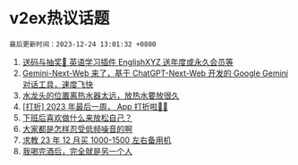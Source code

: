# v2ex热议话题

`最后更新时间：2023-12-24 13:01:32 +0800`

1. [送码与抽奖👏 英语学习插件 EnglishXYZ 送年度或永久会员等](https://www.v2ex.com/t/1002901)
1. [Gemini-Next-Web 来了，基于 ChatGPT-Next-Web 开发的 Google Gemini 对话工具，速度飞快](https://www.v2ex.com/t/1002850)
1. [水龙头的位置离热水器太远，放热水要放很久](https://www.v2ex.com/t/1002896)
1. [[打折] 2023 年最后一周， App 打折啦🎉🎉](https://www.v2ex.com/t/1002884)
1. [下班后喜欢做什么来放松自己？](https://www.v2ex.com/t/1002865)
1. [大家都是怎样忍受低频噪音的啊](https://www.v2ex.com/t/1002843)
1. [求教 23 年 12 月买 1000-1500 左右备用机](https://www.v2ex.com/t/1002868)
1. [我喝完酒后，完全就是另一个人](https://www.v2ex.com/t/1002931)

